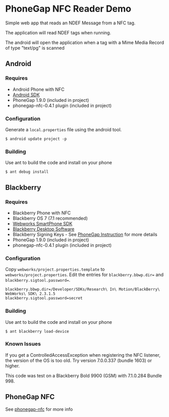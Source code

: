 # PhoneGap NFC Reader Demo

Simple web app that reads an NDEF Message from a NFC tag. 

The application will read NDEF tags when running.

The android will open the application when a tag with a Mime Media Record of type "text/pg" is scanned

## Android

### Requires 

* Android Phone with NFC
* [Android SDK](http://developer.android.com/sdk/index.html)
* PhoneGap 1.9.0 (included in project)
* phonegap-nfc-0.4.1 plugin (included in project)

### Configuration

Generate a `local.properties` file using the android tool.

	$ android update project -p

### Building

Use ant to build the code and install on your phone

	$ ant debug install

## Blackberry

### Requires 

* Blackberry Phone with NFC 
* Blackberry OS 7 (7.1 recommended)
* [Webworks SmartPhone SDK](https://bdsc.webapps.blackberry.com/html5/download/sdk)
* [Blackberry Desktop Software](http://us.blackberry.com/apps-software/desktop/)
* Blackberry Signing Keys - See [PhoneGap Instruction](http://docs.phonegap.com/en/1.7.0/guide_getting-started_blackberry_index.md.html#Getting%20Started%20with%20Blackberry_5b_deploy_to_device_windows_and_mac) for more details
* PhoneGap 1.9.0 (included in project)
* phonegap-nfc-0.4.1 plugin (included in project)

### Configuration

Copy `webworks/project.properties.template` to `webworks/project.properties`.  Edit the entries for `blackberry.bbwp.dir=` and `blackberry.sigtool.password=`. 

	blackberry.bbwp.dir=/Developer/SDKs/Research\ In\ Motion/BlackBerry\ WebWorks\ SDK\ 2.3.1.5
	blackberry.sigtool.password=secret

### Building

Use ant to build the code and install on your phone

	$ ant blackberry load-device
	
### Known Issues

If you get a ControlledAccessException when registering the NFC listener, the version of the OS is too old.  Try version 7.0.0.337 (bundle 1603) or higher.

This code was test on a Blackberry Bold 9900 (GSM) with 7.1.0.284 Bundle 998.

## PhoneGap NFC

See [phonegap-nfc](https://github.com/chariotsolutions/phonegap-nfc) for more info

